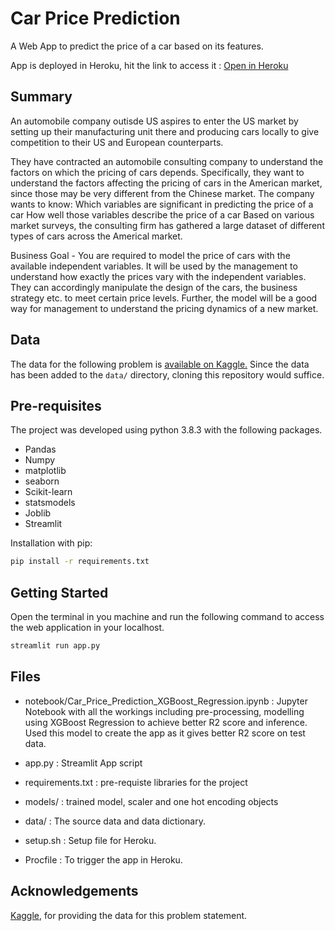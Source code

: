 # Car Price Prediction

A Web App to predict the price of a car based on its features.

App is deployed in Heroku, hit the link to access it : [Open in Heroku](http://car-price-prediction--apps.herokuapp.com/)


## Summary

An automobile company outisde US aspires to enter the US market by setting up their manufacturing unit there and producing cars locally to give competition to their US and European counterparts.

They have contracted an automobile consulting company to understand the factors on which the pricing of cars depends. Specifically, they want to understand the factors affecting the pricing of cars in the American market, since those may be very different from the Chinese market. The company wants to know:
Which variables are significant in predicting the price of a car How well those variables describe the price of a car Based on various market surveys, the consulting firm has gathered a large dataset of different types of cars across the Americal market.

Business Goal - You are required to model the price of cars with the available independent variables. It will be used by the management to understand how exactly the prices vary with the independent variables. They can accordingly manipulate the design of the cars, the business strategy etc. to meet certain price levels. Further, the model will be a good way for management to understand the pricing dynamics of a new market.

## Data

The data for the following problem is [available on Kaggle.](https://www.kaggle.com/hellbuoy/car-price-prediction/) 
Since the data has been added to the `data/` directory, cloning this repository would suffice.

## Pre-requisites

The project was developed using python 3.8.3 with the following packages.
- Pandas
- Numpy
- matplotlib
- seaborn
- Scikit-learn
- statsmodels
- Joblib
- Streamlit


Installation with pip:

```bash
pip install -r requirements.txt
```


## Getting Started
Open the terminal in you machine and run the following command to access the web application in your localhost.
```bash
streamlit run app.py
```

## Files
- notebook/Car_Price_Prediction_XGBoost_Regression.ipynb : Jupyter Notebook with all the workings including pre-processing, modelling using XGBoost Regression to achieve better R2 score and inference. Used this model to create the app as it gives better R2 score on test data.

- app.py : Streamlit App script
- requirements.txt : pre-requiste libraries for the project
- models/ : trained model, scaler and one hot encoding objects
- data/ : The source data and data dictionary.
- setup.sh : Setup file for Heroku.
- Procfile : To trigger the app in Heroku.


## Acknowledgements

[Kaggle](https://kaggle.com/), for providing the data for this problem statement.
